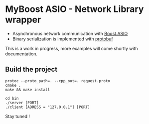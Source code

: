 # MyBoost ASIO - Network Library wrapper

- Asynchronous network communication with [Boost.ASIO](https://www.boost.org/doc/libs/1_69_0/doc/html/boost_asio.html)
- Binary serialization is implemented with [protobuf](https://developers.google.com/protocol-buffers/)

This is a work in progress, more examples will come shortly with documentation.

## Build the project

```
protoc --proto_path=. --cpp_out=. request.proto
cmake .
make && make install

cd bin
./server [PORT]
./client [ADRESS = "127.0.0.1"] [PORT]
```

Stay tuned !